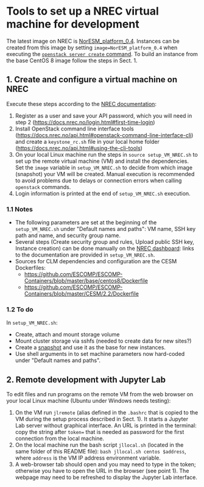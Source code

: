 # Tools to set up a NREC virtual machine for development

The latest image on NREC is [NorESM_platform_0.4](https://dashboard.nrec.no/dashboard/ngdetails/OS::Glance::Image/c8b7b6fd-4497-41bb-9a9d-51d9b21b5789).
Instances can be created from this image by setting `image=NorESM_platform_0.4`
when executing the [`openstack server create` command](https://github.com/NorESMhub/NorESM_LandSites_Platform/blob/27_NREC_VM_CentOs8/.machine/NREC_VM_setup/setup_VM_NREC.sh#L30-L35).
To build an instance from the base CentOS 8 image follow the steps in Sect. 1.

## 1. Create and configure a virtual machine on NREC
Execute these steps according to the
[NREC documentation](https://docs.nrec.no/index.html):
1. Register as a user and save your API password, which you will need in step 2
   (https://docs.nrec.no/login.html#first-time-login)
2. Install OpenStack command line interface tools
   (https://docs.nrec.no/api.html#openstack-command-line-interface-cli)
   and create a `keystone_rc.sh` file in your local home folder
   (https://docs.nrec.no/api.html#using-the-cli-tools)
3. On your local Linux machine run the steps in `source setup_VM_NREC.sh`
   to set up the remote virtual machine (VM) and install the dependencies.
   Set the `image` variable in `setup_VM_NREC.sh` to decide from which
   image (snapshot) your VM will be created.
   Manual execution is recommended to avoid problems due to delays or
   connection errors when calling `openstack` commands.
4. Login information is printed at the end of `setup_VM_NREC.sh` execution.

### 1.1 Notes
- The following parameters are set at the beginning of the `setup_VM_NREC.sh`
  under "Default names and paths": VM name, SSH key path and
  name, and security group name.
- Several steps (Create security group and rules, Upload public SSH key,
  Instance creation) can be done manually on the
  [NREC dashboard](https://dashboard.nrec.no): links to the documentation are
  provided in `setup_VM_NREC.sh`.
- Sources for CLM dependencies and configuration are the CESM Dockerfiles:
  * https://github.com/ESCOMP/ESCOMP-Containers/blob/master/base/centos8/Dockerfile
  * https://github.com/ESCOMP/ESCOMP-Containers/blob/master/CESM/2.2/Dockerfile

### 1.2 To do
In `setup_VM_NREC.sh`:
- Create, attach and mount storage volume
- Mount cluster storage via sshfs (needed to create data for new sites?)
- Create a [snapshot](https://docs.nrec.no/create-snapshot.html) and use it as
  the base for new instances.
- Use shell arguments in to set machine parameters now hard-coded under
  "Default names and paths".

## 2. Remote development with Jupyter Lab
To edit files and run programs on the remote VM from the web browser on
your local Linux machine (Ubuntu under Windows needs testing):
1. On the VM run `jlremote` (alias defined in the `.bashrc` that is copied to
   the VM during the setup process described in Sect. 1).
   It starts a Jupyter Lab server without graphical interface.
   An URL is printed in the terminal: copy the string after `token=` that is
   needed as password for the first connection from the local machine.
2. On the local machine run the bash script `jllocal.sh` (located in the same
   folder of this README file): `bash jllocal.sh centos $address`,
   where `address` is the VM IP address environment variable.
3. A web-browser tab should open and you may need to type in the token;
   otherwise you have to open the URL in the browser (see point 1).
   The webpage may need to be refreshed to display the Jupyter Lab interface.
